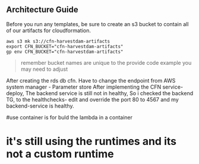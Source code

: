 ## Architecture Guide

Before you run any templates, be sure to create an s3 bucket to contain
all of our artifacts for cloudformation.

```
aws s3 mk s3://cfn-harvestdam-artifacts
export CFN_BUCKET="cfn-harvestdam-artifacts"
gp env CFN_BUCKET="cfn-harvestdam-artifacts"
```

> remember bucket names are unique to the provide code example you may need to adjust

After creating the rds db cfn. Have to change the endpoint from AWS system manager - Parameter store
After implementing the CFN service-deploy, The backend service is still not in healthy, So i checked the
backend TG, to the healthchecks- edit and override the port 80 to 4567 and my backend-service is healthy.

 #use container is for buld the lambda in a container
  # it's still using the runtimes and its not a custom runtime